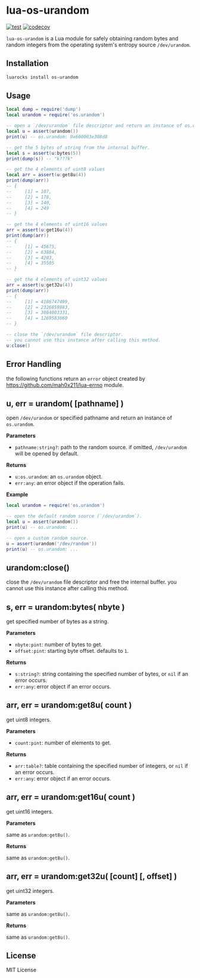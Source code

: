 # lua-os-urandom

[![test](https://github.com/mah0x211/lua-os-urandom/actions/workflows/test.yml/badge.svg)](https://github.com/mah0x211/lua-os-urandom/actions/workflows/test.yml)
[![codecov](https://codecov.io/gh/mah0x211/lua-os-urandom/branch/master/graph/badge.svg)](https://codecov.io/gh/mah0x211/lua-os-urandom)


`lua-os-urandom` is a Lua module for safely obtaining random bytes and random integers from the operating system's entropy source `/dev/urandom`.


## Installation

```sh
luarocks install os-urandom
```


## Usage

```lua
local dump = require('dump')
local urandom = require('os.urandom')

-- open a `/dev/urandom` file descriptor and return an instance of os.urandom
local u = assert(urandom())
print(u) -- os.urandom: 0x600003e308d8

-- get the 5 bytes of string from the internal buffer.
local s = assert(u:bytes(5))
print(dump(s)) -- "k???k"

-- get the 4 elements of uint8 values
local arr = assert(u:get8u(4))
print(dump(arr))
-- {
--     [1] = 107,
--     [2] = 178,
--     [3] = 140,
--     [4] = 249
-- }

-- get the 4 elements of uint16 values
arr = assert(u:get16u(4))
print(dump(arr))
-- {
--     [1] = 45675,
--     [2] = 63884,
--     [3] = 4203,
--     [4] = 35505
-- }

-- get the 4 elements of uint32 values
arr = assert(u:get32u(4))
print(dump(arr))
-- {
--     [1] = 4186747499,
--     [2] = 2326859883,
--     [3] = 3084003331,
--     [4] = 1269583660
-- }

-- close the `/dev/urandom` file descriptor.
-- you cannot use this instance after calling this method.
u:close()
```


## Error Handling

the following functions return an `error` object created by https://github.com/mah0x211/lua-errno module.


## u, err = urandom( [pathname] )

open `/dev/urandom` or specified pathname and return an instance of `os.urandom`.

**Parameters**

- `pathname:string?`: path to the random source. if omitted, `/dev/urandom` will be opened by default.

**Returns**

- `u:os.urandom`: an `os.urandom` object.
- `err:any`: an error object if the operation fails.

**Example**

```lua
local urandom = require('os.urandom')

-- open the default random source (`/dev/urandom`).
local u = assert(urandom())
print(u) -- os.urandom: ...

-- open a custom random source.
u = assert(urandom('/dev/random'))
print(u) -- os.urandom: ...
```

## urandom:close()

close the `/dev/urandom` file descriptor and free the internal buffer. you cannot use this instance after calling this method.


## s, err = urandom:bytes( nbyte )

get specified number of bytes as a string.

**Parameters**

- `nbyte:pint`: number of bytes to get.
- `offset:pint`: starting byte offset. defaults to `1`.

**Returns**

- `s:string?`: string containing the specified number of bytes, or `nil` if an error occurs.
- `err:any`: error object if an error occurs.


## arr, err = urandom:get8u( count )

get uint8 integers.

**Parameters**

- `count:pint`: number of elements to get.

**Returns**

- `arr:table?`: table containing the specified number of integers, or `nil` if an error occurs.
- `err:any`: error object if an error occurs.


## arr, err = urandom:get16u( count )

get uint16 integers.

**Parameters**

same as `urandom:get8u()`.

**Returns**

same as `urandom:get8u()`.


## arr, err = urandom:get32u( [count] [, offset] )

get uint32 integers.

**Parameters**

same as `urandom:get8u()`.

**Returns**

same as `urandom:get8u()`.


## License

MIT License

